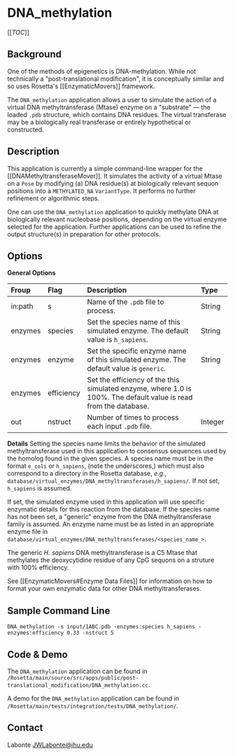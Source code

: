 # DNA_methylation

[[_TOC_]]

## Background
One of the methods of epigenetics is DNA-methylation. While not technically a "post-translational modification", it is conceptually similar and so uses Rosetta's [[EnzymaticMovers]] framework.

The `DNA_methylation` application allows a user to simulate the action of a virtual DNA methyltransferase (Mtase) enzyme on a "substrate" — the loaded `.pdb` structure, which contains DNA residues. The virtual transferase may be a biologically real transferase or entirely hypothetical or constructed.

## Description
This application is currently a simple command-line wrapper for the [[DNAMethyltransferaseMover]]. It simulates the activity of a virtual Mtase on a `Pose` by modifying (a) DNA residue(s) at biologically relevant sequon positions into a `METHYLATED_NA` `VariantType`. It performs no further refinement or algorithmic steps.

One can use the `DNA_methylation` application to quickly methylate DNA at biologically relevant nucleobase positions, depending on the virtual enzyme selected for the application. Further applications can be used to refine the output structure(s) in preparation for other protocols.

## Options
**General Options**

|**Froup**|**Flag**|**Description**|**Type**|
|:-------|:-------|:--------------|:-------|
|in:path|s|Name of the `.pdb` file to process.|String|
|enzymes|species|Set the species name of this simulated enzyme. The default value is `h_sapiens`.|String|
|enzymes|enzyme|Set the specific enzyme name of this simulated enzyme. The default value is `generic`.|String|
|enzymes|efficiency|Set the efficiency of the this simulated enzyme, where 1.0 is 100%. The default value is read from the database.
|out|nstruct|Number of times to process each input `.pdb` file.|Integer|

**Details**
Setting the species name limits the behavior of the simulated methyltransferase used in this application to consensus sequences used by the homolog found in the given species. A species name must be in the format `e_coli` or `h_sapiens`, (note the underscores,) which must also correspond to a directory in the Rosetta database, _e.g._, `database/virtual_enzymes/DNA_methyltransferases/h_sapiens/`. If not set, `h_sapiens` is assumed.

If set, the simulated enzyme used in this application will use specific enzymatic details for this reaction from the database. If the species name has not been set, a "generic" enzyme from the DNA methyltransferase family is assumed. An enzyme name must be as listed in an appropriate enzyme file in `database/virtual_enzymes/DNA_methyltransferases/<species_name_>`.

The generic _H. sapiens_ DNA methyltransferase is a C5 Mtase that methylates the deoxycytidine residue of any CpG sequons on a struture with 100% efficiency.

See [[EnzymaticMovers#Enzyme Data Files]] for information on how to format your own enzymatic data for other DNA methyltransferases.

## Sample Command Line
`DNA_methylation -s input/1ABC.pdb -enzymes:species h_sapiens -enzymes:efficiency 0.33 -nstruct 5`

## Code & Demo
The `DNA_methylation` application can be found in `/Rosetta/main/source/src/apps/public/post-translational_modification/DNA_methylation.cc`.

A demo for the `DNA_methylation` application can be found in `/Rosetta/main/tests/integration/tests/DNA_methylation/`.

## Contact
Labonte <JWLabonte@jhu.edu>

